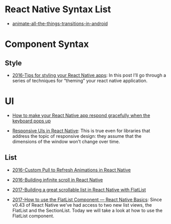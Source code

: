 # React Native Syntax List

- [animate-all-the-things-transitions-in-android](https://medium.com/@andkulikov/animate-all-the-things-transitions-in-android-914af5477d50#.8fh117w2y)

# Component Syntax

## Style

- [2016-Tips for styling your React Native apps](https://parg.co/beN): In this post I’ll go through a series of techniques for “theming” your react native application.

# UI

- [How to make your React Native app respond gracefully when the keyboard pops up](http://6me.us/yQU)

- [Responsive UIs in React Native](https://parg.co/baT): This is true even for libraries that address the topic of responsive design: they assume that the dimensions of the window won’t change over time.

## List

- [2016-Custom Pull to Refresh Animations in React Native](https://parg.co/bXO)

- [2016-Building infinite scroll in React Native](http://frontside.io/blog/2016/12/15/building-infinite-scroll-in-react-native.html)

- [2017-Building a great scrollable list in React Native with FlatList](https://parg.co/bXs)

- [2017-How to use the FlatList Component — React Native Basics](https://parg.co/bXQ): Since v0.43 of React Native we’ve had access to two new list views, the FlatList and the SectionList. Today we will take a look at how to use the FlatList component.
